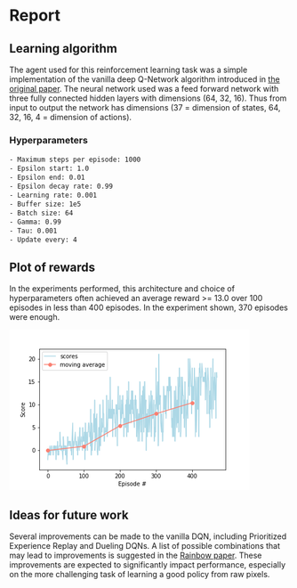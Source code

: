 # Report


## Learning algorithm
 
The agent used for this reinforcement learning task was a simple implementation of the vanilla deep Q-Network algorithm introduced in [the original paper](https://web.stanford.edu/class/psych209/Readings/MnihEtAlHassibis15NatureControlDeepRL.pdf). The neural network used was a feed forward network with three fully connected hidden layers with dimensions (64, 32, 16). Thus from input to output the network has dimensions (37 = dimension of states, 64, 32, 16, 4 = dimension of actions).

### Hyperparameters 

    - Maximum steps per episode: 1000
    - Epsilon start: 1.0
    - Epsilon end: 0.01
    - Epsilon decay rate: 0.99
    - Learning rate: 0.001
    - Buffer size: 1e5
    - Batch size: 64
    - Gamma: 0.99 
    - Tau: 0.001
    - Update every: 4

## Plot of rewards

In the experiments performed, this architecture and choice of hyperparameters often achieved an average reward >= 13.0 over 100 episodes in less than 400 episodes. In the experiment shown, 370 episodes were enough. 

![plot of rewards](scores.png)

## Ideas for future work

Several improvements can be made to the vanilla DQN, including Prioritized Experience Replay and Dueling DQNs. A list of possible combinations that may lead to improvements is suggested in the [Rainbow paper](https://arxiv.org/abs/1710.02298). These improvements are expected to significantly impact performance, especially on the more challenging task of learning a good policy from raw pixels. 


